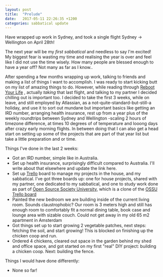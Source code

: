 ```yaml
---
layout: post
title:  "Prelude"
date:   2017-05-11 22:26:35 +1200
categories: sabbatical update
---
```

Have wrapped up work in Sydney, and took a single flight Sydney -> Wellington on April 28th!

The next year will be my *first sabbatical* and needless to say I'm excited! My biggest fear is wasting my time and realising the year
is over and feel like I did not use the time wisely. How many people are blessed enough to have a year off? Not many as far as I know..

After spending a few months wrapping up work, talking to friends and making a list of things I want to accomplish. I was 
ready to start kicking butt on my list of amazing things to do.
However, while reading
through [Reboot Your Life](https://www.amazon.com/gp/product/0825305640/ref=as_li_tl?ie=UTF8&camp=1789&creative=9325&creativeASIN=0825305640&linkCode=as2&tag=0tt0-20&linkId=be40a38ecd5ef44c6807db5c47d79826)
, actually *taking* that last flight, and talking to my partner I decided chilling out is important too.
 I decided to take the first 3 weeks, while on leave, and still employed by Atlassian, as a not-quite-standard-but-still-a holiday, and use it to
 sort out mundane but important basics like getting an IRD number, arranging health insurance, rest up from a year plus
 of the weekly roundtrips between Sydney and Wellington -scaling 2 hours of timezone difference, at times 10 degrees of
 of temperature and looong days after crazy early morning flights. In between doing that I can also get a head start on
 setting up some of the projects that are part of that year list but take a little preparation and or time.
  
Things I've done in the last 2 weeks:
* Got an IRD number, simple like in Australia.
* Set up health insurance, surprisingly difficult compared to Australia. I'll write about that elsewhere and update
the link here.
* Set up [Trello](https://trello.com/otto25/recommend) board to manage my projects in the house, and my sabbatical. I've got
three boards up: one for house projects, shared with my partner, one dedicated to my sabbatical, and one to study work done
as part of [Open Source Society University](https://github.com/open-source-society/computer-science), which is a clone of
the [OSSU Trello board](https://trello.com/b/9DPXYv5f)
* Painted the new bedroom we are building inside of the current living room. Sounds claustrophobic? Our room is 3 meters high and still
has enough room to comfortably fit a normal dining table, book case and lounge area with sizable couch. Could not get away
in my old 65 m2 apartment in Amsterdam
* Got things set up to start growing 2 vegetable patches, next steps: fetching the soil, and start growing!
This is blocked on finishing up the chicken coop and run.
* Ordered 4 chickens, cleared out space in the garden behind my shed and office space, and got started on my first "real"
DIY project: building a chicken coop. Next: building the fence.

Things I would have done differently:
* None so far!
